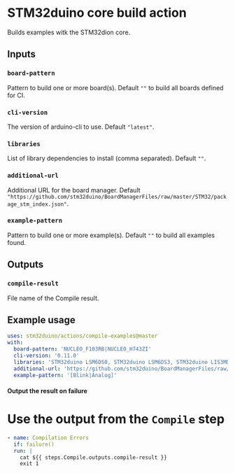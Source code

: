# STM32duino core build action

Builds examples witk the STM32dion core.

## Inputs

### `board-pattern`

Pattern to build one or more board(s). Default `""` to build all boards defined for CI.

### `cli-version`

The version of arduino-cli to use. Default `"latest"`.

### `libraries`

List of library dependencies to install (comma separated). Default `""`.

### `additional-url`

Additional URL for the board manager. Default `"https://github.com/stm32duino/BoardManagerFiles/raw/master/STM32/package_stm_index.json"`.

### `example-pattern`

Pattern to build one or more example(s). Default `""` to build all examples found.

## Outputs

### `compile-result`

File name of the Compile result.

## Example usage

```yaml
uses: stm32duino/actions/compile-examples@master
with:
  board-pattern: 'NUCLEO_F103RB|NUCLEO_H743ZI'
  cli-version: '0.11.0'
  libraries: 'STM32duino LSM6DS0, STM32duino LSM6DS3, STM32duino LIS3MDL, STM32duino HTS221, STM32duino LPS25HB'
  additional-url: 'https://github.com/stm32duino/BoardManagerFiles/raw/dev/STM32/package_stm_index.json'
  example-pattern: '[Blink|Analog]'
```

#### Output the result on failure

# Use the output from the `Compile` step
```yaml
- name: Compilation Errors
  if: failure()
  run: |
    cat ${{ steps.Compile.outputs.compile-result }}
    exit 1
```